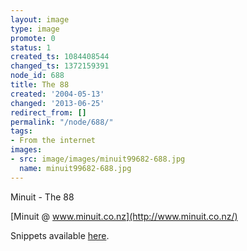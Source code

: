 ```yaml
---
layout: image
type: image
promote: 0
status: 1
created_ts: 1084408544
changed_ts: 1372159391
node_id: 688
title: The 88
created: '2004-05-13'
changed: '2013-06-25'
redirect_from: []
permalink: "/node/688/"
tags:
- From the internet
images:
- src: image/images/minuit99682-688.jpg
  name: minuit99682-688.jpg
---
```

Minuit - The 88<!--break-->

[Minuit @ www.minuit.co.nz](http://www.minuit.co.nz/)

Snippets available [here](http://www.smokecds.com/cd/33150).
